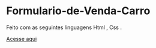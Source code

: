 # Formulario-de-Venda-Carro
Feito com as seguintes linguagens Html , Css .


[Acesse aqui](https://formulario-de-venda-carro.vercel.app/)
